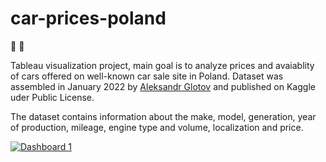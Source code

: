 # car-prices-poland

🚗 💸

Tableau visualization project, main goal is to analyze prices and avaiablity of cars offered on well-known car sale site in Poland.
Dataset was assembled in January 2022 by [Aleksandr Glotov](https://www.kaggle.com/datasets/aleksandrglotov/car-prices-poland) and published on Kaggle uder Public License. 

The dataset contains information about the make, model, generation, year of production, mileage, engine type and volume, localization and price.


<div class='tableauPlaceholder' id='viz1652700065280' style='position: relative'><noscript><a href='#'><img alt='Dashboard 1 ' src='https:&#47;&#47;public.tableau.com&#47;static&#47;images&#47;Ot&#47;OtomotocarsalesoffersJan2022&#47;Dashboard1&#47;1_rss.png' style='border: none' /></a></noscript><object class='tableauViz'  style='display:none;'><param name='host_url' value='https%3A%2F%2Fpublic.tableau.com%2F' /> <param name='embed_code_version' value='3' /> <param name='path' value='views&#47;OtomotocarsalesoffersJan2022&#47;Dashboard1?:language=en-US&amp;:embed=true' /> <param name='toolbar' value='yes' /><param name='static_image' value='https:&#47;&#47;public.tableau.com&#47;static&#47;images&#47;Ot&#47;OtomotocarsalesoffersJan2022&#47;Dashboard1&#47;1.png' /> <param name='animate_transition' value='yes' /><param name='display_static_image' value='yes' /><param name='display_spinner' value='yes' /><param name='display_overlay' value='yes' /><param name='display_count' value='yes' /><param name='language' value='en-US' /></object></div>                
